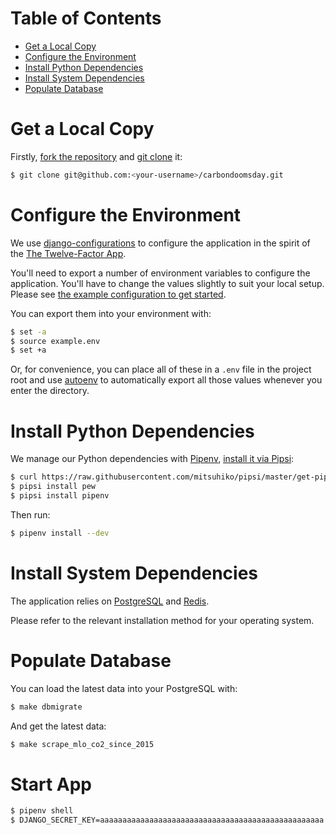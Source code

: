 # Table of Contents
  * [Get a Local Copy](#get-a-local-copy)
  * [Configure the Environment](#configure-the-environment)
  * [Install Python Dependencies](#install-python-dependencies)
  * [Install System Dependencies](#install-system-dependencies)
  * [Populate Database](#populate-database)

# Get a Local Copy

Firstly, [fork the repository] and [git clone] it:

[fork the repository]: https://help.github.com/articles/fork-a-repo://help.github.com/articles/fork-a-repo/
[git clone]: https://git-scm.com/book/en/Getting-Started-Git-Basics

``` bash
$ git clone git@github.com:<your-username>/carbondoomsday.git
```

# Configure the Environment

We use [django-configurations] to configure the application in the spirit of
the [The Twelve-Factor App].

You'll need to export a number of environment variables to configure the
application. You'll have to change the values slightly to suit your local setup.
Please see [the example configuration to get started].

You can export them into your environment with:

``` bash
$ set -a
$ source example.env
$ set +a
```

Or, for convenience, you can place all of these in a `.env` file in the project
root and use [autoenv] to automatically export all those values whenever you
enter the directory.

[django-configurations]: https://github.com/jazzband/django-configurations
[The Twelve-Factor App]: https://12factor.net/config
[autoenv]:https://github.com/kennethreitz/autoenv
[the example configuration to get started]: https://github.com/giving-a-fuck-about-climate-change/carbondoomsday/blob/master/example.env

# Install Python Dependencies

We manage our Python dependencies with [Pipenv], [install it via Pipsi]:

[Pipenv]: http://pipenv.org/
[install it via Pipsi]: http://docs.pipenv.org/en/latest/advanced.html#fancy-installation-of-pipenv

``` bash
$ curl https://raw.githubusercontent.com/mitsuhiko/pipsi/master/get-pipsi.py | python3
$ pipsi install pew
$ pipsi install pipenv
```

Then run:

``` bash
$ pipenv install --dev
```

# Install System Dependencies

The application relies on [PostgreSQL] and [Redis].

Please refer to the relevant installation method for your operating system.

[PostgreSQL]: https://www.postgresql.org/
[Redis]: https://redis.io/

# Populate Database

You can load the latest data into your PostgreSQL with:

``` bash
$ make dbmigrate
```

And get the latest data:

``` bash
$ make scrape_mlo_co2_since_2015
```

# Start App

```bash
$ pipenv shell
$ DJANGO_SECRET_KEY=aaaaaaaaaaaaaaaaaaaaaaaaaaaaaaaaaaaaaaaaaaaaaaaaaa python manage.py runserver --settings=carbondoomsday.settings --configuration=Development
```
